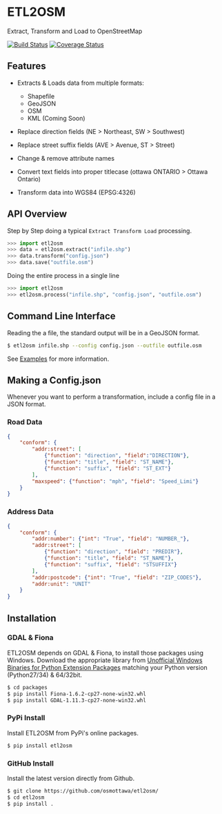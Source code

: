 ETL2OSM
=======

Extract, Transform and Load to OpenStreetMap

[![Build Status](https://travis-ci.org/osmottawa/etl2osm.svg?branch=master)](https://travis-ci.org/osmottawa/etl2osm)
[![Coverage Status](https://coveralls.io/repos/osmottawa/etl2osm/badge.svg?branch=master&service=github)](https://coveralls.io/github/osmottawa/etl2osm?branch=master)

Features
--------

- Extracts & Loads data from multiple formats:

  - Shapefile
  - GeoJSON
  - OSM
  - KML (Coming Soon)

- Replace direction fields (NE > Northeast, SW > Southwest)
- Replace street suffix fields (AVE > Avenue, ST > Street)
- Change & remove attribute names
- Convert text fields into proper titlecase (ottawa ONTARIO > Ottawa Ontario)
- Transform data into WGS84 (EPSG:4326)


API Overview
------------

Step by Step doing a typical `Extract Transform Load` processing.

```python
>>> import etl2osm
>>> data = etl2osm.extract("infile.shp")
>>> data.transform("config.json")
>>> data.save("outfile.osm")
```

Doing the entire process in a single line

```python
>>> import etl2osm
>>> etl2osm.process("infile.shp", "config.json", "outfile.osm")
```

Command Line Interface
----------------------

Reading the a file, the standard output will be in a GeoJSON format.

```bash
$ etl2osm infile.shp --config config.json --outfile outfile.osm
```

See [Examples](https://github.com/osmottawa/etl2osm/tree/master/examples) for more information.

Making a Config.json
--------------------

Whenever you want to perform a transformation, include a config file in a JSON format.

### Road Data

```json
{
    "conform": {
        "addr:street": [
            {"function": "direction", "field":"DIRECTION"},
            {"function": "title", "field": "ST_NAME"},
            {"function": "suffix", "field": "ST_EXT"}
        ],
        "maxspeed": {"function": "mph", "field": "Speed_Limi"}
    }
}
```

### Address Data

```json
{
    "conform": {
        "addr:number": {"int": "True", "field": "NUMBER_"},
        "addr:street": [
            {"function": "direction", "field": "PREDIR"},
            {"function": "title", "field": "ST_NAME"},
            {"function": "suffix", "field": "STSUFFIX"}
        ],
        "addr:postcode": {"int": "True", "field": "ZIP_CODES"},
        "addr:unit": "UNIT"
    }
}
```

Installation
------------

### GDAL & Fiona

ETL2OSM depends on GDAL & Fiona, to install those packages using Windows.
Download the appropriate library from [Unofficial Windows Binaries for Python Extension Packages](http://www.lfd.uci.edu/~gohlke/pythonlibs/) matching your Python version (Python27/34) & 64/32bit.

```bash
$ cd packages
$ pip install Fiona-1.6.2-cp27-none-win32.whl
$ pip install GDAL-1.11.3-cp27-none-win32.whl
```

### PyPi Install

Install ETL2OSM from PyPi's online packages.

```bash
$ pip install etl2osm
```

### GitHub Install

Install the latest version directly from Github.

```bash
$ git clone https://github.com/osmottawa/etl2osm/
$ cd etl2osm
$ pip install .
```
